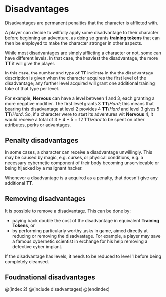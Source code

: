 # Disadvantages

Disadvantages are permanent penalties that the character is afflicted with.

A player can decide to willfully apply some disadvantage to their character
before beginning an adventure, as doing so grants **training tokens** that
can then be employed to make the character stronger in other aspects.

While most disadvantages are simply afflicting a character or not,
some can have different levels. In that case, the heaviest the
disadvantage, the more **TT** it will give the player.

In this case, the number and type of **TT** indicate in the the disadvantage description
is given when the character acquires the first level of the disadvantage;
any further level acquired will grant one additional training toke of that type
per level.

For example, **Nervous** can have a level between 1 and 3, 
each granting a more negative modifier. The first level grants 3 **TT**/*Hard*;
this means that bearing this disadvantage at level 2 provides 4 **TT**/*Hard* and
level 3 gives 5 **TT**/*Hard*. So,
if a character were to start its adventures wit **Nervous** 4, it would receive
a total of 3 + 4 + 5 = 12 **TT**/*Hard* to be spent on other 
attributes, perks or advantages.

## Penalty disadvantages

In some cases, a character can receive a disadvantage unwillingly. This may be
caused by magic, e.g. curses, or physical conditions, e.g. a necessary
cybernetic component of their body becoming unserviceable or being hijacked by
a malignant hacker.

Whenever a disadvantage is a acquired as a penalty, that doesn't give any
additional **TT**.

## Removing disadvantages

It is possible to remove a disadvantage. This can be done by:

* paying back double the cost of the disadvantage in equivalent **Training Tokens**, or
* by performing particularly worthy tasks in game, aimed directly at reducing or
removing the disadvantage. For example, a player may save a famous cybernetic scientist
in exchange for his help removing a defective cyber implant.

If the disadvantage has levels, it needs to be reduced to level 1 before being completely 
cleansed.

## Foudnational disadvantages

@(index 2)
@(include disadvantages)
@(endindex)

